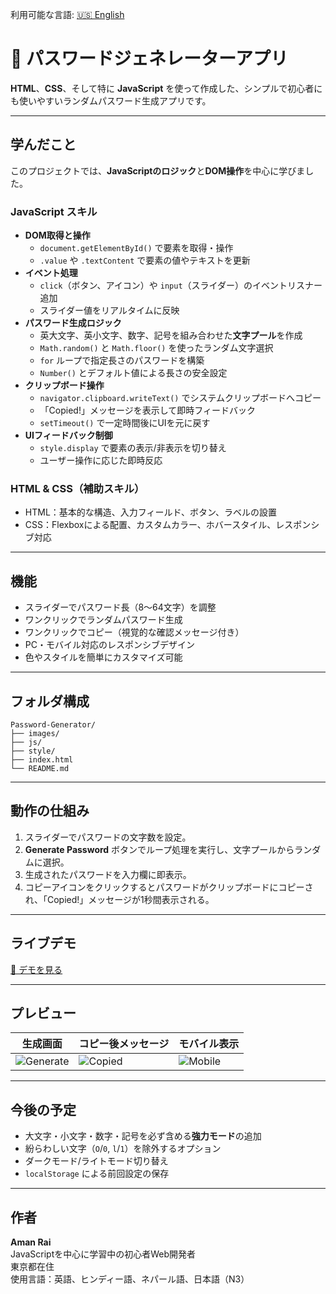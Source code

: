 利用可能な言語: [🇺🇸 English](README.md)

# 🔐 パスワードジェネレーターアプリ

**HTML**、**CSS**、そして特に **JavaScript** を使って作成した、シンプルで初心者にも使いやすいランダムパスワード生成アプリです。

---

## 学んだこと

このプロジェクトでは、**JavaScriptのロジック**と**DOM操作**を中心に学びました。

### JavaScript スキル
- **DOM取得と操作**
  - `document.getElementById()` で要素を取得・操作
  - `.value` や `.textContent` で要素の値やテキストを更新
- **イベント処理**
  - `click`（ボタン、アイコン）や `input`（スライダー）のイベントリスナー追加
  - スライダー値をリアルタイムに反映
- **パスワード生成ロジック**
  - 英大文字、英小文字、数字、記号を組み合わせた**文字プール**を作成
  - `Math.random()` と `Math.floor()` を使ったランダム文字選択
  - `for` ループで指定長さのパスワードを構築
  - `Number()` とデフォルト値による長さの安全設定
- **クリップボード操作**
  - `navigator.clipboard.writeText()` でシステムクリップボードへコピー
  - 「Copied!」メッセージを表示して即時フィードバック
  - `setTimeout()` で一定時間後にUIを元に戻す
- **UIフィードバック制御**
  - `style.display` で要素の表示/非表示を切り替え
  - ユーザー操作に応じた即時反応

### HTML & CSS（補助スキル）
- HTML：基本的な構造、入力フィールド、ボタン、ラベルの設置
- CSS：Flexboxによる配置、カスタムカラー、ホバースタイル、レスポンシブ対応

---

## 機能

- スライダーでパスワード長（8〜64文字）を調整
- ワンクリックでランダムパスワード生成
- ワンクリックでコピー（視覚的な確認メッセージ付き）
- PC・モバイル対応のレスポンシブデザイン
- 色やスタイルを簡単にカスタマイズ可能

---

## フォルダ構成

```
Password-Generator/
├── images/
├── js/
├── style/
├── index.html
└── README.md
```

---

## 動作の仕組み

1. スライダーでパスワードの文字数を設定。
2. **Generate Password** ボタンでループ処理を実行し、文字プールからランダムに選択。
3. 生成されたパスワードを入力欄に即表示。
4. コピーアイコンをクリックするとパスワードがクリップボードにコピーされ、「Copied!」メッセージが1秒間表示される。

---

## ライブデモ

[🔗 デモを見る](https://your-demo-link-here.com)

---

## プレビュー

| 生成画面 | コピー後メッセージ | モバイル表示 |
|---|---|---|
| ![Generate](images/screenshot-home.png) | ![Copied](images/screenshot-copy.png) | ![Mobile](images/screenshot-mobile.png) |

---

## 今後の予定

- 大文字・小文字・数字・記号を必ず含める**強力モード**の追加
- 紛らわしい文字（`O`/`0`, `l`/`1`）を除外するオプション
- ダークモード/ライトモード切り替え
- `localStorage` による前回設定の保存

---

## 作者

**Aman Rai**  
JavaScriptを中心に学習中の初心者Web開発者  
東京都在住  
使用言語：英語、ヒンディー語、ネパール語、日本語（N3）
